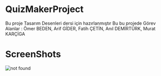 # QuizMakerProject
Bu proje Tasarım Desenleri dersi için hazırlanmıştır
Bu bu projede Görev Alanlar : Ömer BEDEN, Arif GİDER, Fatih ÇETİN, Anıl DEMİRTÜRK, Murat KARÇİGA

# ScreenShots

![not found](https://raw.githubusercontent.com/omerbeden/QuizMakerProject/branch/path/to/img.png)


